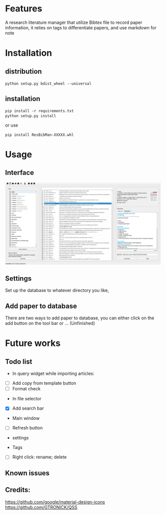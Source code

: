 # Features
A research literature manager that utilize Bibtex file to record paper information, 
it relies on tags to differentiate papers, and use markdown for note

# Installation 
## distribution
`python setup.py bdist_wheel --universal`
## installation
```
pip install -r requirements.txt
python setup.py install
```
or use 
```
pip install ResBibMan-XXXXX.whl
```

# Usage
## Interface
![MainWindow](./resbibman/docs/imgs/mainWindow.png)

## Settings
Set up the database to whatever directory you like,

## Add paper to database
There are two ways to add paper to database, 
you can either click on the add button on the tool bar or ... (Unfinished)


# Future works
## Todo list
* In query widget while importing articles:  
 - [ ] Add copy from template button   
 - [ ] Format check

* In file selector
 - [x] Add search bar

* Main window
 - [ ] Refresh button

* settings

* Tags  
 - [ ] Right click: rename; delete

## Known issues

## Credits:
https://github.com/google/material-design-icons   
https://github.com/GTRONICK/QSS
